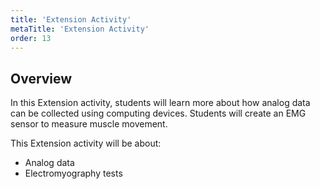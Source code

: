 ```yaml
---
title: 'Extension Activity'
metaTitle: 'Extension Activity'
order: 13
---
```


## Overview

In this Extension activity, students will learn more about how analog data can be collected using computing devices. Students will create an EMG sensor to measure muscle movement.

This Extension activity will be about:

* Analog data 
* Electromyography tests 
